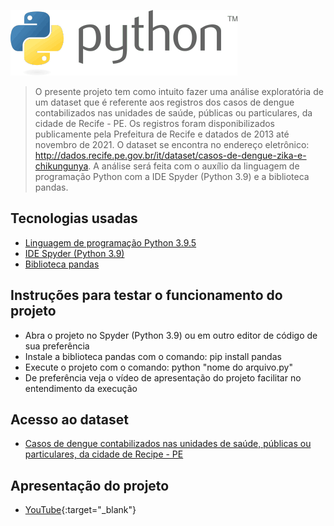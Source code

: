 ![Visualização Computacional_Projeto Analise Exploratória de um Dataset](imagens/Python-logo.png)
> O presente projeto tem como intuito fazer uma análise exploratória de um dataset que é referente aos registros dos casos de dengue contabilizados nas unidades de saúde, públicas ou particulares, da cidade de Recife - PE. Os registros foram disponibilizados publicamente pela  Prefeitura  de  Recife e datados de 2013 até novembro de 2021. O dataset se encontra no endereço eletrônico: http://dados.recife.pe.gov.br/it/dataset/casos-de-dengue-zika-e-chikungunya. A análise será feita com o auxílio da linguagem de programação Python com a IDE Spyder (Python 3.9) e a biblioteca pandas.

## Tecnologias usadas
  * [Linguagem de programação Python 3.9.5](https://www.python.org/)
  * [IDE Spyder (Python 3.9)](https://pandas.pydata.org/docs/)
  * [Biblioteca pandas](https://www.spyder-ide.org/)

## Instruções para testar o funcionamento do projeto
 * Abra o projeto no Spyder (Python 3.9) ou em outro editor de código de sua preferência
 * Instale a biblioteca pandas com o comando: pip install pandas
 * Execute o projeto com o comando: python "nome do arquivo.py"
 * De preferência veja o vídeo de apresentação do projeto facilitar no entendimento da execução

## Acesso ao dataset
 * [Casos de dengue contabilizados nas unidades de saúde, públicas ou particulares, da cidade de Recipe - PE](http://dados.recife.pe.gov.br/it/dataset/casos-de-dengue-zika-e-chikungunya)

## Apresentação do projeto
* [YouTube](https://pandas.pydata.org/docs/){:target="_blank"}

